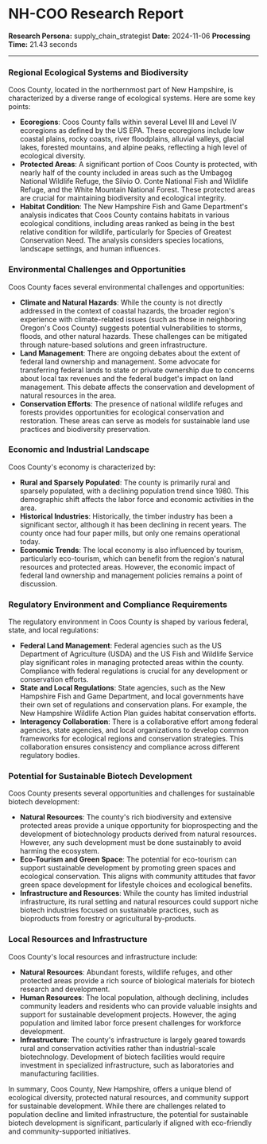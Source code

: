 # NH-COO Research Report

**Research Persona:** supply_chain_strategist
**Date:** 2024-11-06
**Processing Time:** 21.43 seconds

---

### Regional Ecological Systems and Biodiversity

Coos County, located in the northernmost part of New Hampshire, is characterized by a diverse range of ecological systems. Here are some key points:

- **Ecoregions**: Coos County falls within several Level III and Level IV ecoregions as defined by the US EPA. These ecoregions include low coastal plains, rocky coasts, river floodplains, alluvial valleys, glacial lakes, forested mountains, and alpine peaks, reflecting a high level of ecological diversity.
- **Protected Areas**: A significant portion of Coos County is protected, with nearly half of the county included in areas such as the Umbagog National Wildlife Refuge, the Silvio O. Conte National Fish and Wildlife Refuge, and the White Mountain National Forest. These protected areas are crucial for maintaining biodiversity and ecological integrity.
- **Habitat Condition**: The New Hampshire Fish and Game Department's analysis indicates that Coos County contains habitats in various ecological conditions, including areas ranked as being in the best relative condition for wildlife, particularly for Species of Greatest Conservation Need. The analysis considers species locations, landscape settings, and human influences.

### Environmental Challenges and Opportunities

Coos County faces several environmental challenges and opportunities:

- **Climate and Natural Hazards**: While the county is not directly addressed in the context of coastal hazards, the broader region's experience with climate-related issues (such as those in neighboring Oregon's Coos County) suggests potential vulnerabilities to storms, floods, and other natural hazards. These challenges can be mitigated through nature-based solutions and green infrastructure.
- **Land Management**: There are ongoing debates about the extent of federal land ownership and management. Some advocate for transferring federal lands to state or private ownership due to concerns about local tax revenues and the federal budget's impact on land management. This debate affects the conservation and development of natural resources in the area.
- **Conservation Efforts**: The presence of national wildlife refuges and forests provides opportunities for ecological conservation and restoration. These areas can serve as models for sustainable land use practices and biodiversity preservation.

### Economic and Industrial Landscape

Coos County's economy is characterized by:

- **Rural and Sparsely Populated**: The county is primarily rural and sparsely populated, with a declining population trend since 1980. This demographic shift affects the labor force and economic activities in the area.
- **Historical Industries**: Historically, the timber industry has been a significant sector, although it has been declining in recent years. The county once had four paper mills, but only one remains operational today.
- **Economic Trends**: The local economy is also influenced by tourism, particularly eco-tourism, which can benefit from the region's natural resources and protected areas. However, the economic impact of federal land ownership and management policies remains a point of discussion.

### Regulatory Environment and Compliance Requirements

The regulatory environment in Coos County is shaped by various federal, state, and local regulations:

- **Federal Land Management**: Federal agencies such as the US Department of Agriculture (USDA) and the US Fish and Wildlife Service play significant roles in managing protected areas within the county. Compliance with federal regulations is crucial for any development or conservation efforts.
- **State and Local Regulations**: State agencies, such as the New Hampshire Fish and Game Department, and local governments have their own set of regulations and conservation plans. For example, the New Hampshire Wildlife Action Plan guides habitat conservation efforts.
- **Interagency Collaboration**: There is a collaborative effort among federal agencies, state agencies, and local organizations to develop common frameworks for ecological regions and conservation strategies. This collaboration ensures consistency and compliance across different regulatory bodies.

### Potential for Sustainable Biotech Development

Coos County presents several opportunities and challenges for sustainable biotech development:

- **Natural Resources**: The county's rich biodiversity and extensive protected areas provide a unique opportunity for bioprospecting and the development of biotechnology products derived from natural resources. However, any such development must be done sustainably to avoid harming the ecosystem.
- **Eco-Tourism and Green Space**: The potential for eco-tourism can support sustainable development by promoting green spaces and ecological conservation. This aligns with community attitudes that favor green space development for lifestyle choices and ecological benefits.
- **Infrastructure and Resources**: While the county has limited industrial infrastructure, its rural setting and natural resources could support niche biotech industries focused on sustainable practices, such as bioproducts from forestry or agricultural by-products.

### Local Resources and Infrastructure

Coos County's local resources and infrastructure include:

- **Natural Resources**: Abundant forests, wildlife refuges, and other protected areas provide a rich source of biological materials for biotech research and development.
- **Human Resources**: The local population, although declining, includes community leaders and residents who can provide valuable insights and support for sustainable development projects. However, the aging population and limited labor force present challenges for workforce development.
- **Infrastructure**: The county's infrastructure is largely geared towards rural and conservation activities rather than industrial-scale biotechnology. Development of biotech facilities would require investment in specialized infrastructure, such as laboratories and manufacturing facilities.

In summary, Coos County, New Hampshire, offers a unique blend of ecological diversity, protected natural resources, and community support for sustainable development. While there are challenges related to population decline and limited infrastructure, the potential for sustainable biotech development is significant, particularly if aligned with eco-friendly and community-supported initiatives.